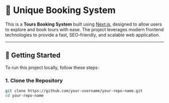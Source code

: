 # 🧭 Unique Booking System

This is a **Tours Booking System** built using [Next.js](https://nextjs.org), designed to allow users to explore and book tours with ease. The project leverages modern frontend technologies to provide a fast, SEO-friendly, and scalable web application.

---

## 🚀 Getting Started

To run this project locally, follow these steps:

### 1. Clone the Repository

```bash
git clone https://github.com/your-username/your-repo-name.git
cd your-repo-name

